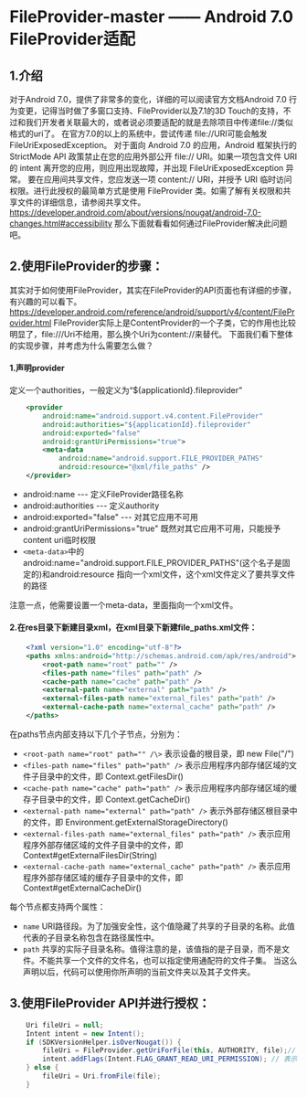 # FileProvider-master —— Android 7.0 FileProvider适配

## 1.介绍 ##
对于Android 7.0，提供了非常多的变化，详细的可以阅读官方文档Android 7.0 行为变更，记得当时做了多窗口支持、FileProvider以及7.1的3D Touch的支持，不过和我们开发者关联最大的，或者说必须要适配的就是去除项目中传递file://类似格式的uri了。
在官方7.0的以上的系统中，尝试传递 file://URI可能会触发FileUriExposedException。
对于面向 Android 7.0 的应用，Android 框架执行的 StrictMode API 政策禁止在您的应用外部公开 file:// URI。如果一项包含文件 URI 的 intent 离开您的应用，则应用出现故障，并出现 FileUriExposedException 异常。
要在应用间共享文件，您应发送一项 content:// URI，并授予 URI 临时访问权限。进行此授权的最简单方式是使用 FileProvider 类。如需了解有关权限和共享文件的详细信息，请参阅共享文件。
https://developer.android.com/about/versions/nougat/android-7.0-changes.html#accessibility
那么下面就看看如何通过FileProvider解决此问题吧。

## 2.使用FileProvider的步骤： ##
其实对于如何使用FileProvider，其实在FileProvider的API页面也有详细的步骤，有兴趣的可以看下。
    https://developer.android.com/reference/android/support/v4/content/FileProvider.html
FileProvider实际上是ContentProvider的一个子类，它的作用也比较明显了，file:///Uri不给用，那么换个Uri为content://来替代。
下面我们看下整体的实现步骤，并考虑为什么需要怎么做？

#### 1.声明provider ####
定义一个authorities，一般定义为“${applicationId}.fileprovider”
```xml
    <provider
        android:name="android.support.v4.content.FileProvider"
        android:authorities="${applicationId}.fileprovider"
        android:exported="false"
        android:grantUriPermissions="true">
        <meta-data
            android:name="android.support.FILE_PROVIDER_PATHS"
            android:resource="@xml/file_paths" />
    </provider>
```
* android:name --- 定义FileProvider路径名称
* android:authorities --- 定义authority
* android:exported="false" --- 对其它应用不可用
* android:grantUriPermissions="true"  既然对其它应用不可用，只能授予content uri临时权限
* `<meta-data>`中的android:name="android.support.FILE_PROVIDER_PATHS"(这个名子是固定的)和android:resource 指向一个xml文件，这个xml文件定义了要共享文件的路径

注意一点，他需要设置一个meta-data，里面指向一个xml文件。

#### 2.在res目录下新建目录xml，在xml目录下新建file_paths.xml文件： ####
```xml
    <?xml version="1.0" encoding="utf-8"?>
    <paths xmlns:android="http://schemas.android.com/apk/res/android">
        <root-path name="root" path="" />
        <files-path name="files" path="path" />
        <cache-path name="cache" path="path" />
        <external-path name="external" path="path" />
        <external-files-path name="external_files" path="path" />
        <external-cache-path name="external_cache" path="path" />
    </paths>
```
在paths节点内部支持以下几个子节点，分别为：
* `<root-path name="root" path="" /\>` 表示设备的根目录，即 new File("/")
* `<files-path name="files" path="path" />` 表示应用程序内部存储区域的文件子目录中的文件，即 Context.getFilesDir()
* `<cache-path name="cache" path="path" />` 表示应用程序内部存储区域的缓存子目录中的文件，即 Context.getCacheDir()
* `<external-path name="external" path="path" />` 表示外部存储区根目录中的文件，即 Environment.getExternalStorageDirectory()
* `<external-files-path name="external_files" path="path" />` 表示应用程序外部存储区域的文件子目录中的文件，即 Context#getExternalFilesDir(String)
* `<external-cache-path name="external_cache" path="path" />` 表示应用程序外部存储区域的缓存子目录中的文件，即 Context#getExternalCacheDir()

每个节点都支持两个属性：
* `name` URI路径段。为了加强安全性，这个值隐藏了共享的子目录的名称。此值代表的子目录名称包含在路径属性中。
* `path` 共享的实际子目录名称。值得注意的是，该值指的是子目录，而不是文件。不能共享一个文件的文件名，也可以指定使用通配符的文件子集。
当这么声明以后，代码可以使用你所声明的当前文件夹以及其子文件夹。

## 3.使用FileProvider API并进行授权： ##

```java
    Uri fileUri = null;
    Intent intent = new Intent();
    if (SDKVersionHelper.isOverNougat()) {
        fileUri = FileProvider.getUriForFile(this, AUTHORITY, file);// 通过FileProvider创建一个content类型的Uri
        intent.addFlags(Intent.FLAG_GRANT_READ_URI_PERMISSION); // 表示对目标应用临时授权该Uri所代表的文件
    } else {
        fileUri = Uri.fromFile(file);
    }
```